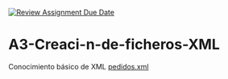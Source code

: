 [![Review Assignment Due Date](https://classroom.github.com/assets/deadline-readme-button-22041afd0340ce965d47ae6ef1cefeee28c7c493a6346c4f15d667ab976d596c.svg)](https://classroom.github.com/a/SFLjl0fO)
# A3-Creaci-n-de-ficheros-XML
Conocimiento básico de XML 
[pedidos.xml](./pedidos.xml)
